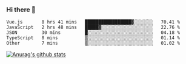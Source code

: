 ### Hi there 👋



<!--
**webB1an/webB1an** is a ✨ _special_ ✨ repository because its `README.md` (this file) appears on your GitHub profile.

Here are some ideas to get you started:

- 🔭 I’m currently working on ...
- 🌱 I’m currently learning ...
- 👯 I’m looking to collaborate on ...
- 🤔 I’m looking for help with ...
- 💬 Ask me about ...
- 📫 How to reach me: ...
- 😄 Pronouns: ...
- ⚡ Fun fact: ...
-->

<!--START_SECTION:waka-->

```text
Vue.js       8 hrs 41 mins   █████████████████▓░░░░░░░   70.41 %
JavaScript   2 hrs 48 mins   █████▓░░░░░░░░░░░░░░░░░░░   22.76 %
JSON         30 mins         █░░░░░░░░░░░░░░░░░░░░░░░░   04.18 %
TypeScript   8 mins          ▒░░░░░░░░░░░░░░░░░░░░░░░░   01.14 %
Other        7 mins          ▒░░░░░░░░░░░░░░░░░░░░░░░░   01.02 %
```

<!--END_SECTION:waka-->


[![Anurag's github stats](https://github-readme-stats.vercel.app/api?username=webB1an&show_icons=true&theme=radical)](https://github.com/anuraghazra/github-readme-stats)

